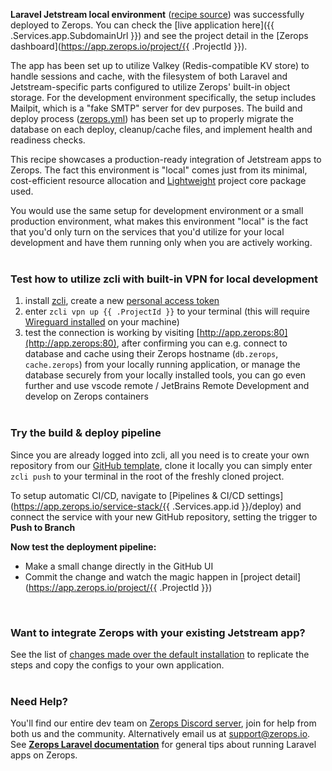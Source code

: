[//]: # (Your Zerops recipe {{ .Recipe.Name }} is live! What next?)

**Laravel Jetstream local environment** ([recipe source](https://github.com/zeropsio/recipe-laravel-jetstream)) was successfully deployed to Zerops. You can check the [live application here]({{ .Services.app.SubdomainUrl }}) and see the project detail in the [Zerops dashboard](https://app.zerops.io/project/{{ .ProjectId }}).

The app has been set up to utilize Valkey (Redis-compatible KV store) to handle sessions and cache, with the filesystem of both Laravel and Jetstream-specific parts configured to utilize Zerops' built-in object storage. For the development environment specifically, the setup includes Mailpit, which is a "fake SMTP" server for dev purposes. The build and deploy process ([zerops.yml](https://github.com/zeropsio/recipe-laravel-jetstream/blob/main/zerops.yml)) has been set up to properly migrate the database on each deploy, cleanup/cache files, and implement health and readiness checks.

This recipe showcases a production-ready integration of Jetstream apps to Zerops. The fact this environment is "local" comes just from its minimal, cost-efficient resource allocation and [Lightweight](https://docs.zerops.io/features/pricing#understanding-projects) project core package used. 

You would use the same setup for development environment or a small production environment, what makes this environment "local" is the fact that you'd only turn on the services that you'd utilize for your local development and have them running only when you are actively working. 
<br/><br/>

### Test how to utilize zcli with built-in VPN for local development
1. install [zcli](https://docs.zerops.io/references/cli#get-started), create a new [personal access token](https://app.zerops.io/settings/token-management)
2. enter `zcli vpn up {{ .ProjectId }}` to your terminal (this will require [Wireguard installed](https://docs.zerops.io/references/vpn) on your machine)
3. test the connection is working by visiting [http://app.zerops:80](http://app.zerops:80), after confirming you can e.g. connect to database and cache using their Zerops hostname (`db.zerops`, `cache.zerops`) from your locally running application, or manage the database securely from your locally installed tools, you can go even further and use vscode remote / JetBrains Remote Development and develop on Zerops containers
<br/><br/>

### Try the build & deploy pipeline
Since you are already logged into zcli, all you need is to create your own repository from our [GitHub template](https://github.com/zeropsio/recipe-laravel-jetstream), clone it locally you can simply enter `zcli push` to your terminal in the root of the freshly cloned project.

To setup automatic CI/CD, navigate to [Pipelines & CI/CD settings](https://app.zerops.io/service-stack/{{ .Services.app.id }}/deploy) and connect the service with your new GitHub repository, setting the trigger to **Push to Branch**

**Now test the deployment pipeline:**
- Make a small change directly in the GitHub UI
- Commit the change and watch the magic happen in [project detail](https://app.zerops.io/project/{{ .ProjectId }})

<br/>

### Want to integrate Zerops with your existing Jetstream app?
See the list of [changes made over the default installation](https://github.com/zeropsio/recipe-laravel-jetstream/blob/main/README.md#changes-made-over-the-default-installation) to replicate the steps and copy the configs to your own application.
<br/><br/>

### Need Help?
You'll find our entire dev team on [Zerops Discord server](https://discord.gg/zeropsio), join for help from both us and the community. Alternatively email us at support@zerops.io. See **[Zerops Laravel documentation](https://docs.zerops.io/frameworks/laravel)** for general tips about running Laravel apps on Zerops.
